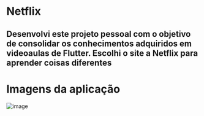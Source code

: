 # Netflix

## Desenvolvi este projeto pessoal com o objetivo de consolidar os conhecimentos adquiridos em videoaulas de Flutter. Escolhi o site a Netflix para aprender coisas diferentes

# Imagens da aplicação

![image](https://github.com/IGDSCI/NETFLIX-FLUTTER/assets/114839208/d0f7062d-f87a-4c6e-b032-c7dc01ff2401)


